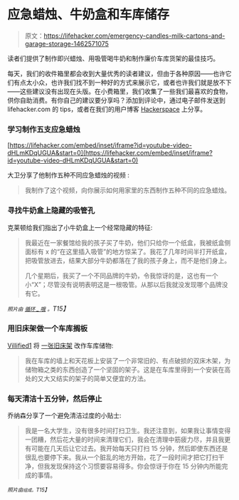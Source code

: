 # 应急蜡烛、牛奶盒和车库储存

> 原文：<https://lifehacker.com/emergency-candles-milk-cartons-and-garage-storage-1462571075>

读者们提供了制作即兴蜡烛、用吸管喝牛奶和制作廉价车库货架的最佳技巧。



每天，我们的收件箱里都会收到大量优秀的读者建议，但由于各种原因——也许它们有点太小众，也许我们找不到一种好的方式来展示它，或者也许我们就是放不下——这些建议没有出现在头版。在小费箱里，我们收集了一些我们最喜欢的食物，供你自助消费。有你自己的建议要分享吗？添加到评论中，通过电子邮件发送到 lifehacker.com 的 tips，或者在我们的用户博客 [Hackerspace](http://hackerspace.lifehacker.com) 上分享。

### 学习制作五支应急蜡烛

 [https://lifehacker.com/embed/inset/iframe?id=youtube-video-dHLmKDqUGUA&start=0](https://lifehacker.com/embed/inset/iframe?id=youtube-video-dHLmKDqUGUA&start=0) 

大卫分享了他制作五种不同应急蜡烛的视频 :

> 我制作了这个视频，向你展示如何用家里的东西制作五种不同的应急蜡烛。

### 寻找牛奶盒上隐藏的吸管孔

克莱顿给我们指出了小牛奶盒上一个经常隐藏的特征:

> 我最近在一家餐馆给我的孩子买了牛奶，他们只给你一个纸盒，我被纸盒侧面标有 x 的“在这里插入吸管”的地方惊呆了。我花了几年时间半打开纸盒，把吸管放进去，结果大部分牛奶都落在了我的孩子身上，而不是他们身上。
> 
> 几个星期后，我买了一个不同品牌的牛奶，令我惊讶的是，这也有一个小“X”；尽管没有说明表明这是一根吸管。从那以后我就没发现哪个品牌没有它。

*<small>照片由</small>* [*<small>循环 _ 哦</small>*](http://www.flickr.com/photos/loop_oh/3030317020/sizes/z/in/photostream/) *<small>。</small>T15】*

### 用旧床架做一个车库搁板

[Villified1](http://jonathanlovitt1.kinja.com/) 将 [一张旧床架](https://lifehacker.com/i-mounted-a-very-old-slightly-broken-wood-twin-sized-be-1308810197) 改作车库储物:

> 我在车库的墙上和天花板上安装了一个非常旧的、有点破损的双床木架，为储物箱之类的东西创造了一个坚固的架子。这是在车库里得到一个安装在高处的又大又结实的架子的简单又便宜的方法。

### 每天清洁十五分钟，然后停止

乔纳森分享了一个避免清洁过度的小贴士:

> 我是一名大学生，没有很多时间打扫卫生。我还注意到，如果我让事情变得一团糟，然后花大量的时间来清理它们，我会在清理中筋疲力尽，并且我更有可能在几天后让它过去。我开始每天只打扫 15 分钟，然后即使东西还是很乱也要停下来。我从一个脏乱的地方开始，花了一段时间才把它打扫干净，但我发现保持这个习惯要容易得多。你会惊讶于你在 15 分钟内所能完成的事情。

*<small>照片由</small>*[*<small></small>*](http://www.flickr.com/photos/tachyondecay/2067319449/sizes/z/in/photostream/)<small>*<small>组成。</small>T15】*</small>

<small></small>